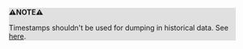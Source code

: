 <div style="margin:2em; background-color: #e0e0e0;">

<strong>⚠️NOTE️️️⚠️</strong>

Timestamps shouldn't be used for dumping in historical data. See [here](https://stackoverflow.com/a/43891477).
</div>


